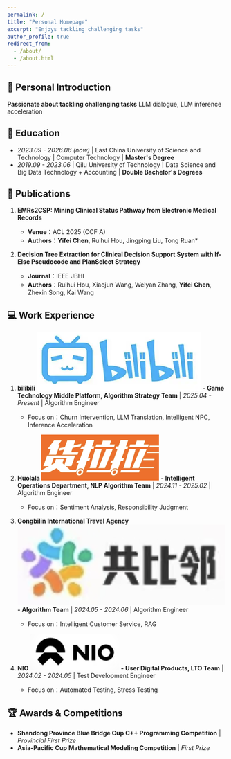 ```yaml
---
permalink: /
title: "Personal Homepage"
excerpt: "Enjoys tackling challenging tasks"
author_profile: true
redirect_from: 
  - /about/
  - /about.html
---
```


<span class='anchor' id='about-me'></span>

## 👤 Personal Introduction  
**Passionate about tackling challenging tasks**
LLM dialogue, LLM inference acceleration


## 📖 Education  
- *2023.09 - 2026.06 (now)* | East China University of Science and Technology | Computer Technology | **Master's Degree**  
- *2019.09 - 2023.06* | Qilu University of Technology | Data Science and Big Data Technology + Accounting | **Double Bachelor's Degrees**  


## 📝 Publications  
1. **EMRs2CSP: Mining Clinical Status Pathway from Electronic Medical Records**  
   - **Venue**：ACL 2025 (CCF A)  
   - **Authors**：**Yifei Chen**, Ruihui Hou, Jingping Liu, Tong Ruan*  

2. **Decision Tree Extraction for Clinical Decision Support System with If-Else Pseudocode and PlanSelect Strategy**  
   - **Journal**：IEEE JBHI  
   - **Authors**：Ruihui Hou, Xiaojun Wang, Weiyan Zhang, **Yifei Chen**, Zhexin Song, Kai Wang  


## 💻 Work Experience  
1. **<span class="company-name">bilibili</span>**<span class="company-logo-container">
     <img src="/images/bilibili.jpg" alt="bilibili Logo" class="company-logo-inline">
   </span> **- Game Technology Middle Platform, Algorithm Strategy Team** | *2025.04 - Present* | Algorithm Engineer  
   - Focus on：Churn Intervention, LLM Translation, Intelligent NPC, Inference Acceleration

2. **<span class="company-name">Huolala</span>**<span class="company-logo-container">
     <img src="/images/huolala.jpg" alt="Huolala Logo" class="company-logo-inline">
   </span> **- Intelligent Operations Department, NLP Algorithm Team** | *2024.11 - 2025.02* | Algorithm Engineer  
   - Focus on：Sentiment Analysis, Responsibility Judgment

3. **<span class="company-name">Gongbilin International Travel Agency</span>**<span class="company-logo-container">
     <img src="/images/xueshan.jpg" alt="Gongbilin Logo" class="company-logo-inline">
   </span> **- Algorithm Team** | *2024.05 - 2024.06* | Algorithm Engineer  
   - Focus on：Intelligent Customer Service, RAG

4. **<span class="company-name">NIO</span>**<span class="company-logo-container">
     <img src="/images/nio.jpg" alt="NIO Logo" class="company-logo-inline">
   </span> **- User Digital Products, LTO Team** | *2024.02 - 2024.05* | Test Development Engineer  
   - Focus on：Automated Testing, Stress Testing

## 🏆 Awards & Competitions  
- **Shandong Province Blue Bridge Cup C++ Programming Competition** | *Provincial First Prize* 
- **Asia-Pacific Cup Mathematical Modeling Competition** | *First Prize*
